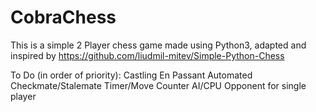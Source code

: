 # CobraChess
This is a simple 2 Player chess game made using Python3, adapted and inspired by https://github.com/liudmil-mitev/Simple-Python-Chess

To Do (in order of priority): 
Castling
En Passant
Automated Checkmate/Stalemate
Timer/Move Counter
AI/CPU Opponent for  single player
